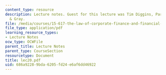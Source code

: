 ```yaml
---
content_type: resource
description: Lecture notes. Guest for this lecture was Tim Diggins, Partner, Ropes
  & Gray.
file: /media/courses/15-617-the-law-of-corporate-finance-and-financial-markets-spring-2004/686a92289bda6205fd24e6af6dd46922_lec20.pdf
file_type: application/pdf
learning_resource_types:
- Lecture Notes
ocw_type: OCWFile
parent_title: Lecture Notes
parent_type: CourseSection
resourcetype: Document
title: lec20.pdf
uid: 686a9228-9bda-6205-fd24-e6af6dd46922
---
```

